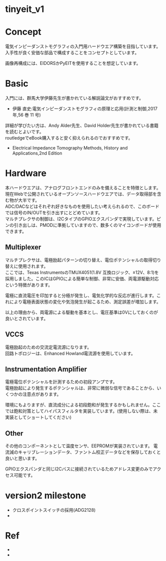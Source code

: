 # tinyeit_v1

# Concept
電気インピーダンストモグラフィの入門用ハードウエア構築を目指しています。
入手性が良く安価な部品で構成することをコンセプトとしています。

画像再構成には、EIDORSかPyEITを使用することを想定しています。



# Basic
入門には、群馬大学伊藤先生が書かれている解説論文がおすすめです。
- 伊藤 直史:電気インピーダンストモグラフィの原理と応用(計測と制御,2017年,56 巻 11 号)

詳細が学びたい方は、Andy Alder先生、David Holder先生が書かれている書籍を読むとよいです。<br>
routledgeでeBook購入すると安く抑えられるのでおすすめです。
- Electrical Impedance Tomography Methods, History and Applications,2nd Edition

# Hardware
本ハードウエアは、アナログフロントエンドのみを備えることを特徴とします。<br>
現在Webで公開されているオープンソースハードウエアでは、データ取得部を含む物が大半です。<br>
ADC/DACなどはそれぞれ好きなものを使用したい考えられるので、このボードでは信号のIN/OUTを引き出すにとどめています。<br>
マルチプレクサの制御は、I2CタイプのGPIOエクスパンダで実現しています。ピンの引き出しは、PMODに準拠していますので、数多くのマイコンボードが使用できます。

## Multiplexer
マルチプレクサは、電極励起パターンの切り替え、電位ポテンシャルの取得切り替えに使用されます。<br>
ここでは、Texas InstrumentsのTMUX4051(1.8V 互換ロジック、±12V、8:1)を採用しました。このICはGPIOによる簡単な制御、非常に安価、両電源駆動対応という特徴があります。<br>

電極に直流電圧を印加すると分極が発生し、電気化学的な反応が進行します。これにより電極表面状態の変化や気泡発生が起こるため、測定誤差が増加します。<br>

以上の理由から、両電源による駆動を基本とし、電圧基準は0Vにしておくのが良いとされています。



## VCCS
電極励起のための交流定電流源になります。<br>
回路トポロジーは、Enhanced Howland電流源を使用しています。



## Instrumentation Amplifier
電極電位ポテンシャルを計測するための初段アンプです。<br>
電極励起により発生するポテンシャルは、非常に微弱な信号であることから、いくつかの注意点があります。

環境にもよりますが、直流成分による初段飽和が発生するかもしれません。ここでは飽和対策としてハイパスフィルタを実装しています。(使用しない際は、未実装としてショートしてください)

## Other
その他のコンポーネントとして温度センサ、EEPROMが実装されています。
電流減のキャリブレーションデータ、ファントム校正データなどを保存しておくと良いと思います。

GPIOエクスパンダと同じI2Cバスに接続されているためアドレス変更のみでアクセス可能です。

# version2 milestone
- クロスポイントスイッチの採用(ADG2128)
- 

# Ref
-
-
